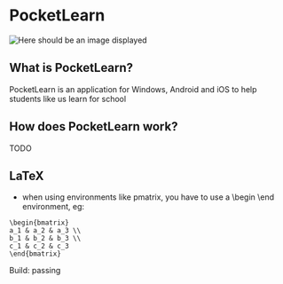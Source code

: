 # PocketLearn

![Here should be an image displayed](https://i.ibb.co/0hySTkV/Main-Window.png "Test")

## What is PocketLearn?
PocketLearn is an application for Windows, Android and iOS to help students like us learn for school

## How does PocketLearn work?
TODO

## LaTeX
- when using environments like pmatrix, you have to use a \begin \end environment, eg:
```
\begin{bmatrix}
a_1 & a_2 & a_3 \\
b_1 & b_2 & b_3 \\
c_1 & c_2 & c_3 
\end{bmatrix}
```
Build: passing
